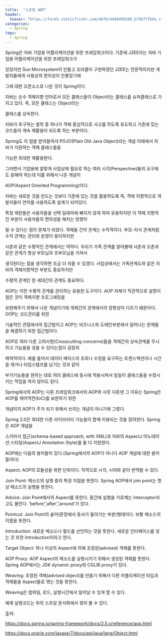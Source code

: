 ```yaml
---
title:  "스프링 AOP"
header:
  teaser: "https://farm5.staticflickr.com/4076/4940499208_b79b77fb0a_z.jpg"
categories: 
  - Spring
tags:
  - Spring
---
```


  Spring은 자바 기업용 어플리케이션을 위한 프레임워크이다. 기존에 J2EE라는 자바 기업용 어플리케이션을 위한 프레임워크가
  
있었지만 Sun Microsystem이 만들고 오라클이 구현하였던 J2EE는 전문적이지만 개발자들에게 사용상의 편의성이 안좋았기에

그에 대한 오픈소스로 나온 것이 Spring이다. 

 자바는 순수 객체지향 언어로서 모든 클래스들이 Object라는 클래스를 슈퍼클래스로 가지고 있다. 즉, 모든 클래스는 Object라는
 
클래스를 상속한다.
 
 자바가 추구하는 철학 중 하나가 객체 중심적으로 사고를 하도록 유도하고 기존에 있는 코드들이 계속 재활용이 되도록 하는 부분이다.
 
Spring도 이 점을 받아들여서 POJO(Plain Old Java Object)라는 개념 아래에서 자바가 지원하는 객체 클래스들을 

가능한 최대한 재활용한다.

 그러면서 기업용에 알맞게 사업상에 필요로 하는 여러 시각(Perspective)들의 요구에도 응해야 하는데 이를 위해서 나온 개념이
 
AOP(Aspect Oriented Programming)이다. 

 자바는 새로운 것을 만드는 것보다 기존에 있는 것을 활용하도록 즉, 객체 지향적으로 개발자들이 언어를 사용하도록 설계가 되어있다.
 
특정 제한들은 사용자들을 선택 딜레마에 빠지지 않게 하여 유용하지만 이 객체 지향적인 부분이 사용자들의 편의성을 해치는 방향이

될 수 있다는 점이 문제가 되었다. 객체들 간의 관계는 수직적이다. 부모-자식 관계처럼 수직 관계는 관리와 운영이 용이하지만

사촌과 같은 수평적인 관계에서는 약하다. 우리가 가족 관계를 알아볼때 사촌과 오촌과 같은 관계가 항상 부모님과 조부모님을 거쳐서

생각된다는 점을 생각하면 조금 더 쉬울 수 있겠다. 사업상에서는 가족관계도와 같은 자바의 객체지향적인 부분도 중요하지만

수평적 관계인 한 세대간의 관계도 중요하다. 

 AOP는 이런 수평적 관계를 관리하는 유용한 도구이다. AOP 자체가 직관적으로 설명이 힘든 것이 객체지향 프로그래밍을
 
보완해주기 위해서 나온 개념이기에 개체간의 관계에서의 방향성이 다르기 떄문이다. OOP는 코드관리를 위한

기술적인 관점에서의 접근법이고 AOP는 비즈니스와 도메인부분에서 일어나는 문제들을 해결하기 위한 접근법이다.

 AOP로 여러 다른 고려사항(Crosscutting concerns)들을 객체간의 상속관계를 무시하고 기능들을 넣을 수 있다는점이 굉장히
 
매력적이다. 예를 들어서 데이터 베이스의 조회나 수정을 요구하는 트랜스액션이나 시간을 재거나 타임스탬프를 남기는 것과 같이

부가기능들을 원하는 대로 여러 클래스에 동시에 적용시켜서 일일이 클래스들을 수정시키는 작업을 하지 않아도 된다.

 Spring에서의 AOP는 다른 프레임워크에서의 AOP와 사뭇 다른덴 그 이유는 Spring은 AOP를 제어역전(IoC)를 보완하기 위한
 
개념이지 AOP가 주가 되기 위해서 쓰이는 개념이 아니기에 그렇다.

 Spring 2.0은 최대한 다른 라이브러리 기능들이 함께 이용되는 것을 장려한다. Spring은 AOP 개념을 
 
스키마식 접근(schema-based approach, with XML)과 자바의 AspectJ 어노테이션 스타일(AspectJ Annotation Style)를 둘 다 지원한다.



 AOP에는 다음의 용어들이 있다.(Spring에서의 AOP가 아니다 AOP 개념에 대한 용어들이다)
 
Aspect: AOP의 모듈성을 위한 단위이다. 직역으로 시각, 시야와 같이 번역될 수 있다.

Join Point: 메소드의 실행 중의 특정 지점을 뜻한다. Spring AOP에서 join point는 항상 메소드의 실행을 뜻한다.

Advice: Join Point에서의 Aspect를 뜻한다. 중간에 실행을 가로채는 Interceptor라고도 불린다. 'before','after','around'가 있다.

Pointcut: Join Point의 술어(문장에서 동사가 들어가는 부분)형태이다. 보통 메소드의 이름을 뜻한다. 

Introduction: 새로운 메소드나 필드를 선언하는 것을 뜻한다. 새로운 인터페이스를 넣는 것 또한 Introduction이라고 한다.

Target Object: 하나 이상의 Aspect에 의해 조정된(advised) 객체를 뜻한다.

AOP Proxy: AOP Aspect의 메소드를 실행시키기 위해서 생성된 객체를 뜻한다. Spring AOP에서는 JDK dynamic proxy와 CGLIB proxy가 있다.

Weaving: 조정된 객체(advised object)를 만들기 위해서 다른 어플리케이션 타입과 객체들을 Aspect들로 엮는 것을 뜻한다.

Weaving은 컴파일, 로드, 실행시간에서 일어날 수 있게 할 수 있다.

  예제 실행코드는 위의 스프링 문서화에서 찾아 볼 수 있다.


출처:

https://docs.spring.io/spring-framework/docs/2.5.x/reference/aop.html

https://docs.oracle.com/javase/7/docs/api/java/lang/Object.html


